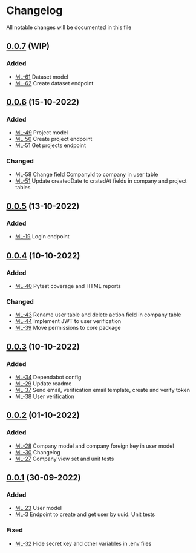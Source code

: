 # Changelog

All notable changes will be documented in this file

## [0.0.7](https://github.com/pablobascunana/youml-manager/compare/cd3a3b9...develop) (WIP)

### Added
* [ML-61](https://youml.atlassian.net/browse/ML-61) Dataset model
* [ML-62](https://youml.atlassian.net/browse/ML-62) Create dataset endpoint


## [0.0.6](https://github.com/pablobascunana/youml-manager/compare/34864f4...cd3a3b9) (15-10-2022)

### Added
* [ML-49](https://youml.atlassian.net/browse/ML-49) Project model
* [ML-50](https://youml.atlassian.net/browse/ML-50) Create project endpoint
* [ML-51](https://youml.atlassian.net/browse/ML-51) Get projects endpoint


### Changed
* [ML-58](https://youml.atlassian.net/browse/ML-58) Change field CompanyId to company in user table
* [ML-51](https://youml.atlassian.net/browse/ML-51) Update createdDate to cratedAt fields in company and project tables


## [0.0.5](https://github.com/pablobascunana/youml-manager/compare/fdf8a8d...34864f4) (13-10-2022)

### Added
* [ML-19](https://youml.atlassian.net/browse/ML-19) Login endpoint

## [0.0.4](https://github.com/pablobascunana/youml-manager/compare/3b365b1...fdf8a8d) (10-10-2022)

### Added
* [ML-40](https://youml.atlassian.net/browse/ML-40) Pytest coverage and HTML reports

### Changed
* [ML-43](https://youml.atlassian.net/browse/ML-43) Rename user table and delete action field in company table
* [ML-44](https://youml.atlassian.net/browse/ML-44) Implement JWT to user verification
* [ML-39](https://youml.atlassian.net/browse/ML-39) Move permissions to core package

## [0.0.3](https://github.com/pablobascunana/youml-manager/compare/fee5783...3b365b1) (10-10-2022)

### Added
* [ML-34](https://youml.atlassian.net/browse/ML-34) Dependabot config
* [ML-29](https://youml.atlassian.net/browse/ML-29) Update readme
* [ML-37](https://youml.atlassian.net/browse/ML-37) Send email, verification email template, create and verify token
* [ML-38](https://youml.atlassian.net/browse/ML-38) User verification

## [0.0.2](https://github.com/pablobascunana/youml-manager/compare/d34ac30...fee5783) (01-10-2022)

### Added
* [ML-28](https://youml.atlassian.net/browse/ML-28) Company model and company foreign key in user model
* [ML-30](https://youml.atlassian.net/browse/ML-30) Changelog
* [ML-27](https://youml.atlassian.net/browse/ML-27) Company view set and unit tests

## [0.0.1](https://github.com/pablobascunana/youml-manager/compare/c607e63...d34ac30) (30-09-2022)

### Added
* [ML-23](https://youml.atlassian.net/browse/ML-23) User model
* [ML-3](https://youml.atlassian.net/browse/ML-3) Endpoint to create and get user by uuid. Unit tests

### Fixed
* [ML-32](https://youml.atlassian.net/browse/ML-32) Hide secret key and other variables in .env files
